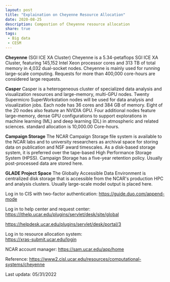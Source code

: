 ```yaml
---
layout: post
title: "Explaination on Cheyenne Resource Allocation"
date: 2020-08-25
description: Compostion of Cheyenne resource allocation
share: true
tags:
 - Big data
 - CESM
---
```


**Cheyenne** (SGI ICE XA Cluster) 
Cheyenne is a 5.34-petaflops SGI ICE XA Cluster, featuring 145,152 Intel Xeon processor cores and 313 TB of total memory in 4,032 dual-socket nodes. Cheyenne is mainly used for running large-scale computing. Requests for more than 400,000 core-hours are considered large requests. 

**Casper**
Casper is a heterogeneous cluster of specialized data analysis and visualization resources and large-memory, multi-GPU nodes. Twenty Supermicro SuperWorkstation nodes will be used for data analysis and visualization jobs. Each node has 36 cores and 384 GB of memory. Eight of the 20 nodes also feature an NVIDIA GPU. Four additional nodes feature large-memory, dense GPU configurations to support explorations in machine learning (ML) and deep learning (DL) in atmospheric and related sciences.
standard allocation is 10,000.00 Core-hours.
 
**Campaign Storage**
The NCAR Campaign Storage file system is available to the NCAR labs and to university researchers as archival space for storing data on publication and NSF award timescales. As a disk-based storage system, it is preferred over the tape-based High Performance Storage System (HPSS). Campaign Storage has a five-year retention policy. Usually post-processed data are stored here.

**GLADE Project Space**
The Globally Accessible Data Environment is centralized disk storage that is accessible from the NCAR's production HPC and analysis clusters. Usually large-scale model output is placed here.

Log in to CIS with two-factor authentication:
<https://guide.duo.com/append-mode>

Log in to help center and request center:  
<https://ithelp.ucar.edu/plugins/servlet/desk/site/global>

<https://helpdesk.ucar.edu/plugins/servlet/desk/portal/3>

Log in to resource allocation system:  
<https://xras-submit.ucar.edu/login>

NCAR account manager:
<https://sam.ucar.edu/app/home>

Reference:
https://www2.cisl.ucar.edu/resources/computational-systems/cheyenne

Last updata: 05/31/2022